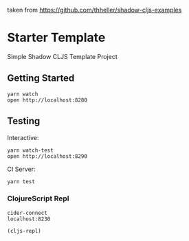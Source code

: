 taken from https://github.com/thheller/shadow-cljs-examples

# Starter Template

Simple Shadow CLJS Template Project

## Getting Started

```
yarn watch
open http://localhost:8280
```

## Testing

Interactive:

```
yarn watch-test
open http://localhost:8290
```

CI Server:

```
yarn test
```


### ClojureScript Repl

```
cider-connect
localhost:8230

(cljs-repl)
```
